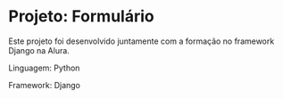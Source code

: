 # Projeto: Formulário
Este projeto foi desenvolvido juntamente com a formação no framework Django na Alura.

Linguagem: Python

Framework: Django

